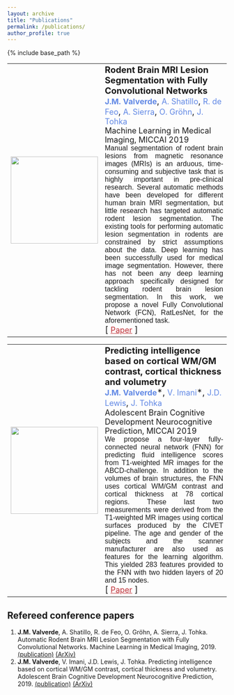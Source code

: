 ```yaml
---
layout: archive
title: "Publications"
permalink: /publications/
author_profile: true
---
```



{% include base_path %}
<style>
p.p_p {
padding: 0px; margin: 0px;
font-size:20px;
}
p.publication_title {
font-weight:bold;
}
span.author {
font-size:18px;
color:#6289e5;
}
p.publication_abstract {
font-size:16px;
font-family:Helvetica;
text-align: justify;
}
p.publication_journal {
font-size:18px;
}
a.extra {
font-size:18px;
color:#bf3138;
}
table.publication_table tr td {
border:0px;
}
table.publication_table {
border:0px;
}
</style>

<table class="publication_table">
<tr><td with="20%">
<img src="ratlesnet1.png" width="200px" height="200px">
</td><td width="80%">
<div>
<p class="p_p publication_title">Rodent Brain MRI Lesion Segmentation with Fully Convolutional Networks</p>
<p class="p_p publication_authors"><span class="author"><b>J.M. Valverde</b></span>, <span class="author">A. Shatillo</span>, <span class="author">R. de Feo</span>, <span class="author">A. Sierra</span>, <span class="author">O. Gröhn</span>, <span class="author">J. Tohka</span></p>
<p class="p_p publication_journal">Machine Learning in Medical Imaging, MICCAI 2019</p>
<p class="p_p publication_abstract">Manual segmentation of rodent brain lesions from magnetic resonance images (MRIs) is an arduous, time-consuming and subjective task that is highly important in pre-clinical research. Several automatic methods have been developed for different human brain MRI segmentation, but little research has targeted automatic rodent lesion segmentation. The existing tools for performing automatic lesion segmentation in rodents are constrained by strict assumptions about the data. Deep learning has been successfully used for medical image segmentation. However, there has not been any deep learning approach specifically designed for tackling rodent brain lesion segmentation. In this work, we propose a novel Fully Convolutional Network (FCN), RatLesNet, for the aforementioned task.</p>
<p class="p_p publication_extra">[ <a class="extra" href="https://arxiv.org/abs/1908.08746">Paper</a> ]</p>
</div>
</td></tr>
</table>

<table class="publication_table">
<tr><td with="20%">
<img src="images/abcd19.png" width="200px" height="200px">
</td><td width="80%">
<div>
<p class="p_p publication_title">Predicting intelligence based on cortical WM/GM contrast, cortical thickness and volumetry</p>
<p class="p_p publication_authors"><span class="author"><b>J.M. Valverde</b></span>*, <span class="author">V. Imani</span>*, <span class="author">J.D. Lewis</span>, <span class="author">J. Tohka</span></p>
<p class="p_p publication_journal">Adolescent Brain Cognitive Development Neurocognitive Prediction, MICCAI 2019</p>
<p class="p_p publication_abstract">We propose a four-layer fully-connected neural network (FNN) for predicting fluid intelligence scores from T1-weighted MR images for the ABCD-challenge. In addition to the volumes of brain structures, the FNN uses cortical WM/GM contrast and cortical thickness at 78 cortical regions. These last two measurements were derived from the T1-weighted MR images using cortical surfaces produced by the CIVET pipeline. The age and gender of the subjects and the scanner manufacturer are also used as features for the learning algorithm. This yielded 283 features provided to the FNN with two hidden layers of 20 and 15 nodes.</p>
<p class="p_p publication_extra">[ <a class="extra" href="https://arxiv.org/abs/1909.05660">Paper</a> ]</p>
</div>
</td></tr>
</table>

## Refereed conference papers
 1. **J.M. Valverde**, A. Shatillo, R. de Feo, O. Gröhn, A. Sierra, J. Tohka. Automatic Rodent Brain MRI Lesion Segmentation with Fully Convolutional Networks. Machine Learning in Medical Imaging, 2019. [(publication)](https://link.springer.com/chapter/10.1007%2F978-3-030-32692-0_23) [(ArXiv)](https://arxiv.org/abs/1908.08746)
 1. **J.M. Valverde**, V. Imani, J.D. Lewis, J. Tohka. Predicting intelligence based on cortical WM/GM contrast, cortical thickness and volumetry. Adolescent Brain Cognitive Development Neurocognitive Prediction, 2019. [(publication)](https://link.springer.com/chapter/10.1007%2F978-3-030-31901-4_7) [(ArXiv)](https://arxiv.org/abs/1909.05660)




